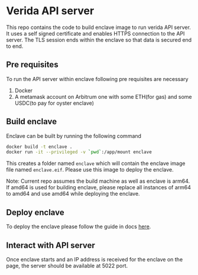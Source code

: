 # Verida API server

This repo contains the code to build enclave image to run verida API server. It uses a self signed certificate and enables HTTPS connection to the API server. The TLS session ends within the enclave so that data is secured end to end. 

## Pre requisites

To run the API server within enclave following pre requisites are necessary

1. Docker
2. A metamask account on Arbitrum one with some ETH(for gas) and some USDC(to pay for oyster enclave)

## Build enclave

Enclave can be built by running the following command

```sh
docker build -t enclave .
docker run -it --privileged -v `pwd`:/app/mount enclave
```

This creates a folder named `enclave` which will contain the enclave image file named `enclave.eif`. Please use this image to deploy the enclave.

Note: Current repo assumes the build machine as well as enclave is arm64. If amd64 is used for building enclave, please replace all instances of arm64 to amd64 and use amd64 while deploying the enclave.

## Deploy enclave

To deploy the enclave please follow the guide in docs [here](https://docs.marlin.org/user-guides/oyster/instances/tutorials/nodejs-server/deploy).

## Interact with API server

Once enclave starts and an IP address is received for the enclave on the page, the server should be available at 5022 port.

